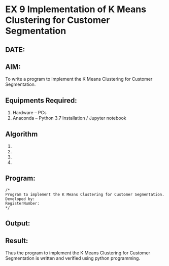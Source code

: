 # EX 9 Implementation of K Means Clustering for Customer Segmentation
## DATE:

## AIM:
To write a program to implement the K Means Clustering for Customer Segmentation.

## Equipments Required:
1. Hardware – PCs
2. Anaconda – Python 3.7 Installation / Jupyter notebook

## Algorithm
1. 
2. 
3. 
4. 

## Program:
```
/*
Program to implement the K Means Clustering for Customer Segmentation.
Developed by: 
RegisterNumber:  
*/
```

## Output:



## Result:
Thus the program to implement the K Means Clustering for Customer Segmentation is written and verified using python programming.
